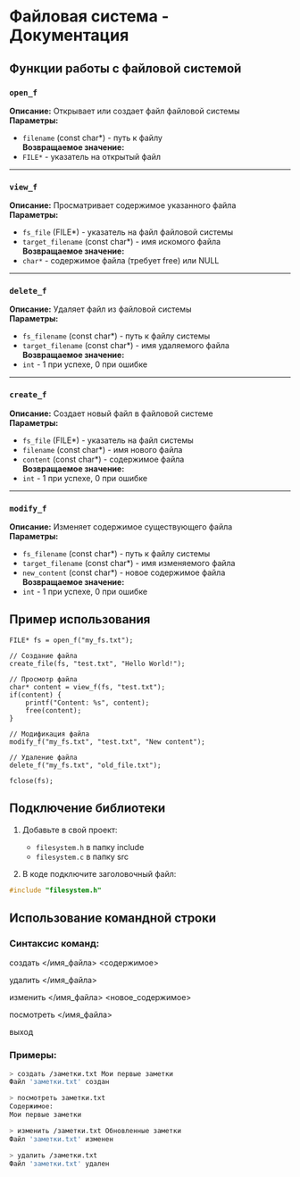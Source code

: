 # Файловая система - Документация

## Функции работы с файловой системой

### `open_f`
**Описание:** Открывает или создает файл файловой системы  
**Параметры:**  
- `filename` (const char*) - путь к файлу  
**Возвращаемое значение:**  
- `FILE*` - указатель на открытый файл  

---

### `view_f`
**Описание:** Просматривает содержимое указанного файла  
**Параметры:**  
- `fs_file` (FILE*) - указатель на файл файловой системы  
- `target_filename` (const char*) - имя искомого файла  
**Возвращаемое значение:**  
- `char*` - содержимое файла (требует free) или NULL  

---

### `delete_f` 
**Описание:** Удаляет файл из файловой системы  
**Параметры:**  
- `fs_filename` (const char*) - путь к файлу системы  
- `target_filename` (const char*) - имя удаляемого файла  
**Возвращаемое значение:**  
- `int` - 1 при успехе, 0 при ошибке  

---

### `create_f`
**Описание:** Создает новый файл в файловой системе  
**Параметры:**  
- `fs_file` (FILE*) - указатель на файл системы  
- `filename` (const char*) - имя нового файла  
- `content` (const char*) - содержимое файла  
**Возвращаемое значение:**  
- `int` - 1 при успехе, 0 при ошибке  

---

### `modify_f`
**Описание:** Изменяет содержимое существующего файла  
**Параметры:**  
- `fs_filename` (const char*) - путь к файлу системы  
- `target_filename` (const char*) - имя изменяемого файла  
- `new_content` (const char*) - новое содержимое файла  
**Возвращаемое значение:**  
- `int` - 1 при успехе, 0 при ошибке  


## Пример использования
```с
FILE* fs = open_f("my_fs.txt");

// Создание файла
create_file(fs, "test.txt", "Hello World!");

// Просмотр файла
char* content = view_f(fs, "test.txt");
if(content) {
    printf("Content: %s", content);
    free(content);
}

// Модификация файла
modify_f("my_fs.txt", "test.txt", "New content");

// Удаление файла
delete_f("my_fs.txt", "old_file.txt");

fclose(fs);

```

## Подключение библиотеки

1. Добавьте в свой проект:
   - `filesystem.h` в папку include
   - `filesystem.c` в папку src

2. В коде подключите заголовочный файл:
```c
#include "filesystem.h"

```
## Использование командной строки

### Синтаксис команд:
создать </имя_файла> <содержимое>

удалить </имя_файла>

изменить </имя_файла> <новое_содержимое>

посмотреть </имя_файла>

выход


### Примеры:
```bash
> создать /заметки.txt Мои первые заметки
Файл 'заметки.txt' создан

> посмотреть заметки.txt
Содержимое:
Мои первые заметки

> изменить /заметки.txt Обновленные заметки
Файл 'заметки.txt' изменен

> удалить /заметки.txt
Файл 'заметки.txt' удален
